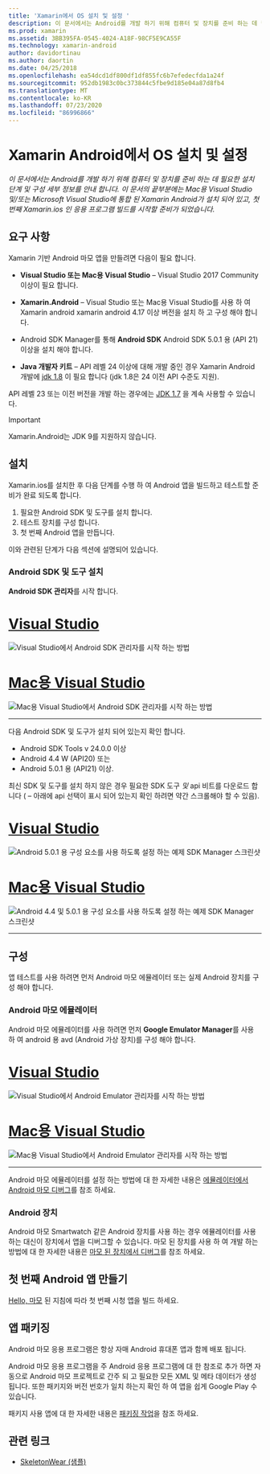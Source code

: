```yaml
---
title: 'Xamarin에서 OS 설치 및 설정 '
description: 이 문서에서는 Android를 개발 하기 위해 컴퓨터 및 장치를 준비 하는 데 필요한 설치 단계 및 구성 세부 정보를 안내 합니다. 이 문서의 끝부분에는 Mac용 Visual Studio 및/또는 Microsoft Visual Studio에 통합 된 Xamarin Android가 설치 되어 있고, 첫 번째 Xamarin.ios 인 응용 프로그램 빌드를 시작할 준비가 되었습니다.
ms.prod: xamarin
ms.assetid: 3BB395FA-0545-4024-A18F-98CF5E9CA55F
ms.technology: xamarin-android
author: davidortinau
ms.author: daortin
ms.date: 04/25/2018
ms.openlocfilehash: ea54dcd1df800df1df855fc6b7efedecfda1a24f
ms.sourcegitcommit: 952db1983c0bc373844c5fbe9d185e04a87d8fb4
ms.translationtype: MT
ms.contentlocale: ko-KR
ms.lasthandoff: 07/23/2020
ms.locfileid: "86996866"
---
```

# <a name="install-and-setup-wear-os-on-xamarinandroid"></a>Xamarin Android에서 OS 설치 및 설정

_이 문서에서는 Android를 개발 하기 위해 컴퓨터 및 장치를 준비 하는 데 필요한 설치 단계 및 구성 세부 정보를 안내 합니다. 이 문서의 끝부분에는 Mac용 Visual Studio 및/또는 Microsoft Visual Studio에 통합 된 Xamarin Android가 설치 되어 있고, 첫 번째 Xamarin.ios 인 응용 프로그램 빌드를 시작할 준비가 되었습니다._

## <a name="requirements"></a>요구 사항

Xamarin 기반 Android 마모 앱을 만들려면 다음이 필요 합니다.

- **Visual Studio 또는 Mac용 Visual Studio** &ndash; Visual Studio 2017 Community 이상이 필요 합니다.

- **Xamarin.Android** &ndash; Visual Studio 또는 Mac용 Visual Studio를 사용 하 여 Xamarin android xamarin android 4.17 이상 버전을 설치 하 고 구성 해야 합니다.

- Android SDK Manager를 통해 **Android SDK** Android SDK 5.0.1 용 (API 21) 이상을 설치 해야 합니다.

- **Java 개발자 키트** &ndash; API 레벨 24 이상에 대해 개발 중인 경우 Xamarin Android 개발에 [jdk 1.8](https://www.oracle.com/technetwork/java/javase/downloads/jdk8-downloads-2133151.html) 이 필요 합니다 (jdk 1.8은 24 이전 API 수준도 지원).

API 레벨 23 또는 이전 버전을 개발 하는 경우에는 [JDK 1.7](https://www.oracle.com/technetwork/java/javase/downloads/jdk7-downloads-1880260.html) 을 계속 사용할 수 있습니다.

> [!IMPORTANT]
> Xamarin.Android는 JDK 9를 지원하지 않습니다.

## <a name="installation"></a>설치

Xamarin.ios를 설치한 후 다음 단계를 수행 하 여 Android 앱을 빌드하고 테스트할 준비가 완료 되도록 합니다.

1. 필요한 Android SDK 및 도구를 설치 합니다.
2. 테스트 장치를 구성 합니다.
3. 첫 번째 Android 앱을 만듭니다.

이와 관련된 단계가 다음 섹션에 설명되어 있습니다.

### <a name="install-android-sdk-and-tools"></a>Android SDK 및 도구 설치

**Android SDK 관리자**를 시작 합니다.

# <a name="visual-studio"></a>[Visual Studio](#tab/windows)

![Visual Studio에서 Android SDK 관리자를 시작 하는 방법](installation-images/vs/sdk-menu.png)

# <a name="visual-studio-for-mac"></a>[Mac용 Visual Studio](#tab/macos)

![Mac용 Visual Studio에서 Android SDK 관리자를 시작 하는 방법](installation-images/xs/sdk-menu.png)

-----

다음 Android SDK 및 도구가 설치 되어 있는지 확인 합니다.

- Android SDK Tools v 24.0.0 이상
- Android 4.4 W (API20) 또는
- Android 5.0.1 용 (API21) 이상.

최신 SDK 및 도구를 설치 하지 않은 경우 필요한 SDK 도구 *및* api 비트를 다운로드 합니다 ( &ndash; 아래에 api 선택이 표시 되어 있는지 확인 하려면 약간 스크롤해야 할 수 있음).

# <a name="visual-studio"></a>[Visual Studio](#tab/windows)

![Android 5.0.1 용 구성 요소를 사용 하도록 설정 하는 예제 SDK Manager 스크린샷](installation-images/vs/sdk-select.png)

# <a name="visual-studio-for-mac"></a>[Mac용 Visual Studio](#tab/macos)

![Android 4.4 및 5.0.1 용 구성 요소를 사용 하도록 설정 하는 예제 SDK Manager 스크린샷](installation-images/xs/sdk-select.png)

-----

## <a name="configuration"></a>구성

앱 테스트를 사용 하려면 먼저 Android 마모 에뮬레이터 또는 실제 Android 장치를 구성 해야 합니다.

### <a name="android-wear-emulator"></a>Android 마모 에뮬레이터

Android 마모 에뮬레이터를 사용 하려면 먼저 **Google Emulator Manager**를 사용 하 여 android 용 avd (Android 가상 장치)를 구성 해야 합니다.

# <a name="visual-studio"></a>[Visual Studio](#tab/windows)

![Visual Studio에서 Android Emulator 관리자를 시작 하는 방법](installation-images/vs/emulator-menu.png)

# <a name="visual-studio-for-mac"></a>[Mac용 Visual Studio](#tab/macos)

![Mac용 Visual Studio에서 Android Emulator 관리자를 시작 하는 방법](installation-images/xs/emulator-menu.png)

-----

Android 마모 에뮬레이터를 설정 하는 방법에 대 한 자세한 내용은 [에뮬레이터에서 Android 마모 디버그](~/android/wear/deploy-test/debug-on-emulator.md)를 참조 하세요.

### <a name="android-wear-device"></a>Android 장치

Android 마모 Smartwatch 같은 Android 장치를 사용 하는 경우 에뮬레이터를 사용 하는 대신이 장치에서 앱을 디버그할 수 있습니다. 마모 된 장치를 사용 하 여 개발 하는 방법에 대 한 자세한 내용은 [마모 된 장치에서 디버그](~/android/wear/deploy-test/debug-on-device.md)를 참조 하세요.

## <a name="create-your-first-android-wear-app"></a>첫 번째 Android 앱 만들기

[Hello, 마모](~/android/wear/get-started/hello-wear.md) 된 지침에 따라 첫 번째 시청 앱을 빌드 하세요.

## <a name="packaging-your-app"></a>앱 패키징

Android 마모 응용 프로그램은 항상 자매 Android 휴대폰 앱과 함께 배포 됩니다.

Android 마모 응용 프로그램을 주 Android 응용 프로그램에 대 한 참조로 추가 하면 자동으로 Android 마모 프로젝트로 간주 되 고 필요한 모든 XML 및 메타 데이터가 생성 됩니다. 또한 패키지와 버전 번호가 일치 하는지 확인 하 여 앱을 쉽게 Google Play 수 있습니다.

패키지 사용 앱에 대 한 자세한 내용은 [패키징 작업](~/android/wear/deploy-test/packaging.md)을 참조 하세요.

## <a name="related-links"></a>관련 링크

- [SkeletonWear (샘플)](https://docs.microsoft.com/samples/xamarin/monodroid-samples/wear-skeletonwear)
